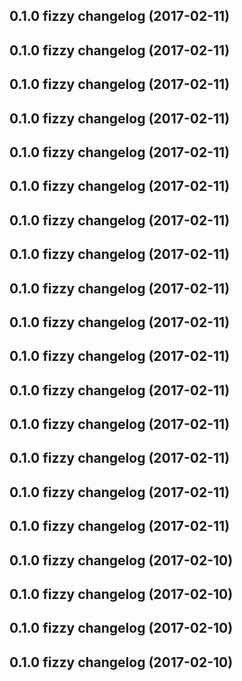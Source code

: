 <a name="0.1.0"></a>
## 0.1.0 fizzy changelog (2017-02-11)




<a name="0.1.0"></a>
## 0.1.0 fizzy changelog (2017-02-11)




<a name="0.1.0"></a>
## 0.1.0 fizzy changelog (2017-02-11)




<a name="0.1.0"></a>
## 0.1.0 fizzy changelog (2017-02-11)




<a name="0.1.0"></a>
## 0.1.0 fizzy changelog (2017-02-11)




<a name="0.1.0"></a>
## 0.1.0 fizzy changelog (2017-02-11)




<a name="0.1.0"></a>
## 0.1.0 fizzy changelog (2017-02-11)




<a name="0.1.0"></a>
## 0.1.0 fizzy changelog (2017-02-11)




<a name="0.1.0"></a>
## 0.1.0 fizzy changelog (2017-02-11)




<a name="0.1.0"></a>
## 0.1.0 fizzy changelog (2017-02-11)




<a name="0.1.0"></a>
## 0.1.0 fizzy changelog (2017-02-11)




<a name="0.1.0"></a>
## 0.1.0 fizzy changelog (2017-02-11)




<a name="0.1.0"></a>
## 0.1.0 fizzy changelog (2017-02-11)




<a name="0.1.0"></a>
## 0.1.0 fizzy changelog (2017-02-11)




<a name="0.1.0"></a>
## 0.1.0 fizzy changelog (2017-02-11)




<a name="0.1.0"></a>
## 0.1.0 fizzy changelog (2017-02-11)




<a name="0.1.0"></a>
## 0.1.0 fizzy changelog (2017-02-10)




<a name="0.1.0"></a>
## 0.1.0 fizzy changelog (2017-02-10)




<a name="0.1.0"></a>
## 0.1.0 fizzy changelog (2017-02-10)




<a name="0.1.0"></a>
## 0.1.0 fizzy changelog (2017-02-10)




